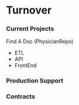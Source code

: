 # Turnover

### Current Projects
Find A Doc (PhysicianRepo)  
  * ETL  
  * API  
  * FrontEnd  



### Production Support






### Contracts
